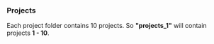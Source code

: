 ### Projects

Each project folder contains 10 projects. So **"projects_1"** will contain projects **1 - 10**.


